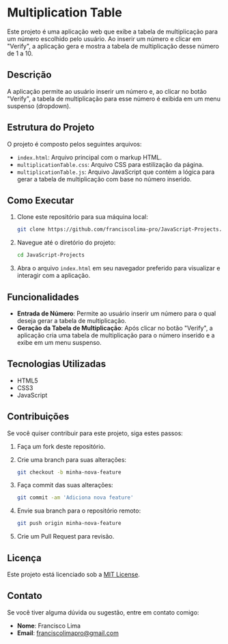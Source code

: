 # Multiplication Table

Este projeto é uma aplicação web que exibe a tabela de multiplicação para um número escolhido pelo usuário. Ao inserir um número e clicar em "Verify", a aplicação gera e mostra a tabela de multiplicação desse número de 1 a 10.

## Descrição

A aplicação permite ao usuário inserir um número e, ao clicar no botão "Verify", a tabela de multiplicação para esse número é exibida em um menu suspenso (dropdown).

## Estrutura do Projeto

O projeto é composto pelos seguintes arquivos:

- `index.html`: Arquivo principal com o markup HTML.
- `multiplicationTable.css`: Arquivo CSS para estilização da página.
- `multiplicationTable.js`: Arquivo JavaScript que contém a lógica para gerar a tabela de multiplicação com base no número inserido.

## Como Executar

1. Clone este repositório para sua máquina local:

    ```bash
    git clone https://github.com/franciscolima-pro/JavaScript-Projects.git
    ```

2. Navegue até o diretório do projeto:

    ```bash
    cd JavaScript-Projects
    ```

3. Abra o arquivo `index.html` em seu navegador preferido para visualizar e interagir com a aplicação.

## Funcionalidades

- **Entrada de Número**: Permite ao usuário inserir um número para o qual deseja gerar a tabela de multiplicação.
- **Geração da Tabela de Multiplicação**: Após clicar no botão "Verify", a aplicação cria uma tabela de multiplicação para o número inserido e a exibe em um menu suspenso.

## Tecnologias Utilizadas

- HTML5
- CSS3
- JavaScript

## Contribuições

Se você quiser contribuir para este projeto, siga estes passos:

1. Faça um fork deste repositório.
2. Crie uma branch para suas alterações:

    ```bash
    git checkout -b minha-nova-feature
    ```

3. Faça commit das suas alterações:

    ```bash
    git commit -am 'Adiciona nova feature'
    ```

4. Envie sua branch para o repositório remoto:

    ```bash
    git push origin minha-nova-feature
    ```

5. Crie um Pull Request para revisão.

## Licença

Este projeto está licenciado sob a [MIT License](LICENSE).

## Contato

Se você tiver alguma dúvida ou sugestão, entre em contato comigo:

- **Nome**: Francisco Lima
- **Email**: franciscolimapro@gmail.com
